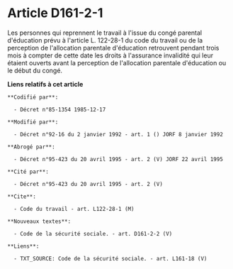 # Article D161-2-1

Les personnes qui reprennent le travail à l'issue du congé parental d'éducation prévu à l'article L. 122-28-1 du code du
travail ou de la perception de l'allocation parentale d'éducation retrouvent pendant trois mois à compter de cette date les
droits à l'assurance invalidité qui leur étaient ouverts avant la perception de l'allocation parentale d'éducation ou le
début du congé.

**Liens relatifs à cet article**

	**Codifié par**:

	  - Décret n°85-1354 1985-12-17

	**Modifié par**:

	  - Décret n°92-16 du 2 janvier 1992 - art. 1 () JORF 8 janvier 1992

	**Abrogé par**:

	  - Décret n°95-423 du 20 avril 1995 - art. 2 (V) JORF 22 avril 1995

	**Cité par**:

	  - Décret n°95-423 du 20 avril 1995 - art. 2 (V)

	**Cite**:

	  - Code du travail - art. L122-28-1 (M)

	**Nouveaux textes**:

	  - Code de la sécurité sociale. - art. D161-2-2 (V)

	**Liens**:

	  - TXT_SOURCE: Code de la sécurité sociale. - art. L161-18 (V)
